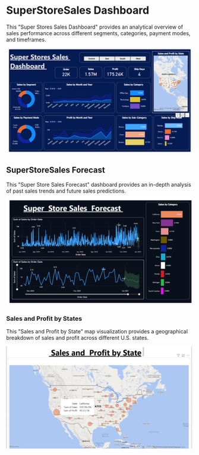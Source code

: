 # SuperStoreSales Dashboard
This "Super Stores Sales Dashboard" provides an analytical overview of sales performance across different segments, categories, payment modes, and timeframes.

![](./Sales_Dashboard.png)

## SuperStoreSales Forecast
This "Super Store Sales Forecast" dashboard provides an in-depth analysis of past sales trends and future sales predictions. 

![](./Sales_Forecast.png)

### Sales and Profit by States
This "Sales and Profit by State" map visualization provides a geographical breakdown of sales and profit across different U.S. states.

![](./Sales&Profit_by_state.png)

